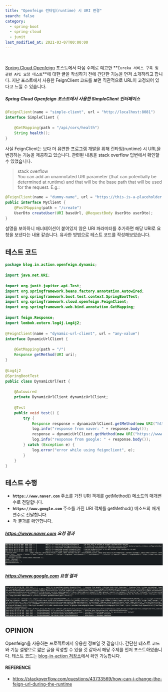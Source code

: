 ```yaml
---
title: "Openfeign 런타임(runtime) 시 URI 변경"
search: false
category:
  - spring-boot
  - spring-cloud
  - junit
last_modified_at: 2021-03-07T00:00:00
---
```


<br>

[Spring Cloud Openfeign][openfeign-blogLink] 포스트에서 다음 주제로 예고한 **`Eureka 서비스 구축 및 관련 API 요청 테스트`**에 대한 글을 작성하기 전에 간단한 기능을 먼저 소개하려고 합니다. 
지난 포스트에서 사용한 FeignClient 코드를 보면 직관적으로 URL이 고정되어 있다고 느낄 수 있습니다. 

##### Spring Cloud Openfeign 포스트에서 사용한 SimpleClient 인터페이스
```java
@FeignClient(name = "simple-client", url = "http://localhost:8081")
interface SimpleClient {

    @GetMapping(path = "/api/cors/health")
    String health();
}
```

사실 FeignClient는 보다 더 유연한 프로그램 개발을 위해 런타임(runtime) 시 URL을 변경하는 기능을 제공하고 있습니다. 
관련된 내용을 stack overflow 답변에서 확인할 수 있었습니다.

> stack overflow<br>
> You can add an unannotated URI parameter (that can potentially be determined at runtime) and that will be the base path that will be used for the request. E.g.:

```java
@FeignClient(name = "dummy-name", url = "https://this-is-a-placeholder.com")
public interface MyClient {
    @PostMapping(path = "/create")
    UserDto createUser(URI baseUrl, @RequestBody UserDto userDto);
}
```

설명을 보아하니 애너테이션이 붙어있지 않은 URI 파라미터를 추가하면 해당 URI로 요청을 보낸다는 내용 같습니다. 
유사한 방법으로 테스트 코드를 작성해보았습니다. 

## 테스트 코드
```java
package blog.in.action.openfeign.dynamic;

import java.net.URI;

import org.junit.jupiter.api.Test;
import org.springframework.beans.factory.annotation.Autowired;
import org.springframework.boot.test.context.SpringBootTest;
import org.springframework.cloud.openfeign.FeignClient;
import org.springframework.web.bind.annotation.GetMapping;

import feign.Response;
import lombok.extern.log4j.Log4j2;

@FeignClient(name = "dynamic-url-client", url = "any-value")
interface DynamicUrlClient {

    @GetMapping(path = "/")
    Response getMethod(URI uri);
}

@Log4j2
@SpringBootTest
public class DynamicUrlTest {

    @Autowired
    private DynamicUrlClient dynamicUrlClient;

    @Test
    public void test() {
        try {
            Response response = dynamicUrlClient.getMethod(new URI("https://www.naver.com"));
            log.info("response from naver: " + response.body());
            response = dynamicUrlClient.getMethod(new URI("https://www.google.com"));
            log.info("response from google: " + response.body());
        } catch (Exception e) {
            log.error("error while using feignclient", e);
        }
    }
}
```

## 테스트 수행
- **`https://www.naver.com`** 주소를 가진 URI 객체를 getMethod() 메소드의 매개변수로 전달합니다.
- **`https://www.google.com`** 주소를 가진 URI 객체를 getMethod() 메소드의 매개변수로 전달합니다.
- 각 결과를 확인합니다.

##### https://www.naver.com 요청 결과
<p align="center"><img src="/images/dynamic-uri-using-openfeign-1.JPG"></p>

##### https://www.google.com 요청 결과
<p align="center"><img src="/images/dynamic-uri-using-openfeign-2.JPG"></p>

## OPINION
Openfeign을 사용하는 프로젝트에서 유용한 정보일 것 같습니다. 
간단한 테스트 코드와 기능 설명으로 짧은 글을 작성할 수 있을 것 같아서 해당 주제를 먼저 포스트하였습니다. 
테스트 코드는 [blog-in-action 저장소][github-link]에서 확인 가능합니다.

#### REFERENCE
- <https://stackoverflow.com/questions/43733569/how-can-i-change-the-feign-url-during-the-runtime>

[openfeign-blogLink]: https://junhyunny.github.io/spring-boot/spring-cloud/spring-cloud-openfeign/
[github-link]: https://github.com/Junhyunny/blog-in-action/tree/3b29ec8bfc32af755318220695ca7bcd841b592c